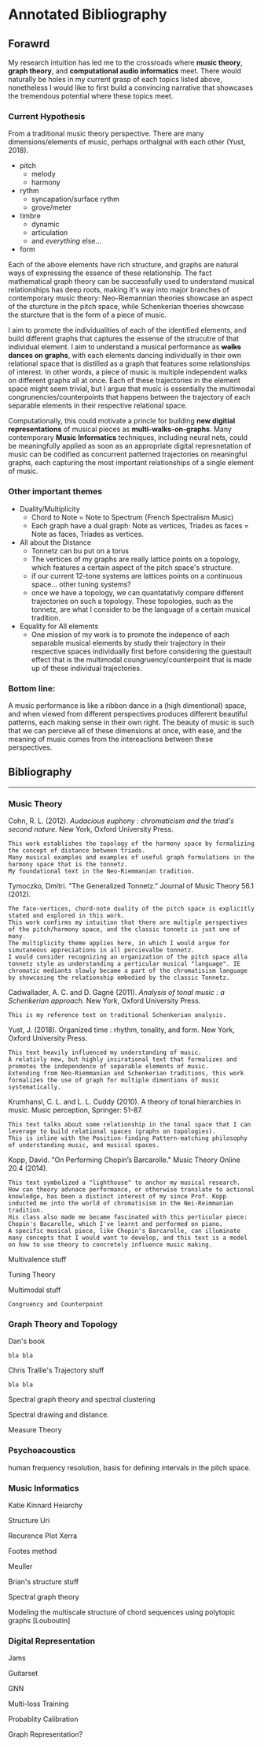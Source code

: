# Annotated Bibliography

## Forawrd
My research intuition has led me to the crossroads where **music theory**, **graph theory**, and **computational audio informatics** meet.
There would naturally be holes in my current grasp of each topics listed above, nonetheless I would like to first build a convincing narrative that showcases the tremendous potential where these topics meet.

### Current Hypothesis
From a traditional music theory perspective. 
There are many dimensions/elements of music, perhaps orthalgnal with each other (Yust, 2018).
- pitch
    - melody
    - harmony
- rythm
    - syncapation/surface rythm
    - grove/meter
- timbre
    - dynamic
    - articulation
    - and *everything* else...
- form

Each of the above elements have rich structure, and graphs are natural ways of expressing the essence of these relationship.
The fact mathematical graph theory can be successfully used to understand musical relationships has deep roots, making it's way into major branches of contemporary music theory: Neo-Riemannian theories showcase an aspect of the sturcture in the pitch space, while Schenkerian thoeries showcase the sturcture that is the form of a piece of music.

I aim to promote the individualities of each of the identified elements, and build different graphs that captures the essense of the strucutre of that individual element.
I aim to understand a musical performance as **~~walks~~ dances on graphs**, with each elements dancing individually in their own relational space that is distilled as a graph that features some relationships of interest. In other words, a piece of music is multiple independent walks on different graphs all at once. Each of these trajectories in the element space might seem trivial, but I argue that music is essentially the multimodal congrunencies/counterpoints that happens between the trajectory of each separable elements in their respective relational space.

Computationally, this could motivate a princle for building **new digitial representations** of musical pieces as **multi-walks-on-graphs**. Many contemporary **Music Informatics** techniques, including neural nets, could be meaningfully applied as soon as an appropriate digital represnetation of music can be codified as concurrent patterned trajectories on meaningful graphs, each capturing the most important relationships of a single element of music.

### Other important themes
- Duality/Multiplicity
    - Chord to Note = Note to Spectrum (French Spectralism Music)
    - Each graph have a dual graph: Note as vertices, Triades as faces = Note as faces, Triades as vertices. 
- All about the Distance
    - Tonnetz can bu put on a torus
    - The vertices of my graphs are really lattice points on a topology, which features a certain aspect of the pitch space's structure.
    - if our current 12-tone systems are lattices points on a continuous space... other tuning systems?
    - once we have a topology, we can quantatativly compare different trajectories on such a topology. These topologies, such as the tonnetz, are what I consider to be the language of a certain musical tradition.
- Equality for All elements
    - One mission of my work is to promote the indepence of each separable musical elements by study their trajectory in their respective spaces individually first before considering the guestault effect that is the multimodal coungruency/counterpoint that is made up of these individual trajectories.

### Bottom line:
A music performance is like a ribbon dance in a (high dimentional) space, and when viewed from different perspectives produces different beautiful patterns, each making sense in their own right.
The beauty of music is such that we can percieve all of these dimensions at once, with ease, and the meaning of music comes from the intereactions between these perspectives.


## Bibliography
---------

### Music Theory

Cohn, R. L. (2012). _Audacious euphony : chromaticism and the triad's second nature._ New York, Oxford University Press.

    This work establishes the topology of the harmony space by formalizing the concept of distance between triads. 
    Many musical examples and examples of useful graph formulations in the harmony space that is the tonnetz. 
    My foundational text in the Neo-Riemmanian tradition.

Tymoczko, Dmitri. "The Generalized Tonnetz." Journal of Music Theory 56.1 (2012).

    The face-vertices, chord-note duality of the pitch space is explicitly stated and explored in this work.
    This work confirms my intuition that there are multiple perspectives of the pitch/harmony space, and the classic tonnetz is just one of many.
    The multiplicity theme applies here, in which I would argue for simutaneous appreciations in all percievalbe tonnetz.
    I would consider recognizing an organization of the pitch space alla tonnetz style as understanding a perticular musical "language". IE chromatic mediants slowly became a part of the chromatisism language by showcasing the relationship embodied by the classic Tonnetz.

Cadwallader, A. C. and D. Gagné (2011). _Analysis of tonal music : a Schenkerian approach._ New York, Oxford University Press.

    This is my reference text on traditional Schenkerian analysis.

Yust, J. (2018). Organized time : rhythm, tonality, and form. New York, Oxford University Press.

    This text heavily influenced my understanding of music.
    A relativly new, but highly insirational text that formalizes and promotes the independence of separable elements of music.
    Extending from Neo-Riemmanian and Schenkerian traditions, this work formalizes the use of graph for multiple dimentions of music systematically.

Krumhansl, C. L. and L. L. Cuddy (2010). A theory of tonal hierarchies in music. Music perception, Springer: 51-87.

    This text talks about some relationship in the tonal space that I can leverage to build relational spaces (graphs on topologies).
    This is inline with the Position-finding Pattern-matching philosophy of understanding music, and musical spaces.

Kopp, David. "On Performing Chopin’s Barcarolle." Music Theory Online 20.4 (2014).

    This text symbolized a "lighthouse" to anchor my musical research.
    How can theory advnace performance, or otherwise translate to actional knowledge, has been a distinct interest of my since Prof. Kopp inducted me into the world of chromatisism in the Nei-Reimmanian tradition.
    His class also made me became fascinated with this perticular piece: Chopin's Bacarolle, which I've learnt and performed on piano.
    A specific musical piece, like Chopin's Barcarolle, can illuminate many concepts that I would want to develop, and this text is a model on how to use theory to concretely influence music making.


Multivalence stuff

Tuning Theory

Multimodal stuff

    Congruency and Counterpoint

### Graph Theory and Topology
Dan's book

    bla bla

Chris Trallie's Trajectory stuff

    bla bla

Spectral graph theory and spectral clustering

Spectral drawing and distance.

Measure Theory

### Psychoacoustics
human frequency resolution, basis for defining intervals in the pitch space.




### Music Informatics
Katie Kinnard Heiarchy

Structure Uri

Recurence Plot Xerra

Footes method

Meuller 

Brian's structure stuff

Spectral graph theory

Modeling the multiscale structure of chord sequences using polytopic graphs [Louboutin]


### Digital Representation
Jams

Guitarset

GNN

Multi-loss Training

Probablity Calibration

Graph Representation?